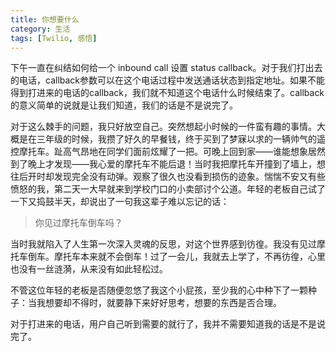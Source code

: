 ```yaml
---
title: 你想要什么
category: 生活
tags: [Twilio, 感悟]
---
```


下午一直在纠结如何给一个 inbound call 设置 status callback。对于我们打出去的电话，callback参数可以在这个电话过程中发送通话状态到指定地址。如果不能得到打进来的电话的callback，我们就不知道这个电话什么时候结束了。callback的意义简单的说就是让我们知道，我们的话是不是说完了。

<!--more-->

对于这么棘手的问题，我只好放空自己。突然想起小时候的一件蛮有趣的事情。大概是在三年级的时候，我攒了好久的早餐钱，终于买到了梦寐以求的一辆帅气的遥控摩托车。趾高气昂地在同学们面前炫耀了一把。可晚上回到家——谁能想象居然到了晚上才发现——我心爱的摩托车不能后退！当时我把摩托车开撞到了墙上，想往后开时却发现完全没有动弹。观察了很久也没看到损伤的迹象。惴惴不安又有些愤怒的我，第二天一大早就来到学校门口的小卖部讨个公道。年轻的老板自己试了一下又捣鼓半天，却说出了一句我这辈子难以忘记的话：

> 你见过摩托车倒车吗？  

当时我就陷入了人生第一次深入灵魂的反思，对这个世界感到彷徨。我没有见过摩托车倒车。摩托车本来就不会倒车！过了一会儿，我就去上学了，不再彷徨，心里也没有一丝涟漪，从来没有如此轻松过。

不管这位年轻的老板是否随便忽悠了我这个小屁孩，至少我的心中种下了一颗种子：当我想要却不得时，就要静下来好好思考，想要的东西是否合理。

对于打进来的电话，用户自己听到需要的就行了，我并不需要知道我的话是不是说完了。